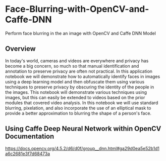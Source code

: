# Face-Blurring-with-OpenCV-and-Caffe-DNN
Perform face blurring in the an image with OpenCV and Caffe DNN Model

## Overview
In today's world, cameras and videos are everywhere and privacy has become a big concern, so much so that manual identification and annotation to preserve privacy are often not practical. In this application notebook we will demonstrate how to automatically identify faces in images using a deep learning model and then obfuscate them using various techniques to preserve privacy by obscuring the identity of the people in the images. This notebook will demonstrate various techniques using images, but this can easily be extended to videos based on the prior modules that covered video analysis. In this notebook we will use standard blurring, pixelation, and also incorporate the use of an elliptical mask to provide a better approximation to blurring the shape of a person's face.

## Using Caffe Deep Neural Network within OpenCV Documentation
https://docs.opencv.org/4.5.2/d6/d0f/group__dnn.html#ga29d0ea5e52b1d1a6c2681e3f7d68473a

